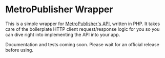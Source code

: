 # MetroPublisher Wrapper

This is a simple wrapper for [MetroPublisher's API](https://api.metropublisher.com/index.html), written in PHP. It takes care of the boilerplate HTTP client request/response logic for you so you can dive right into implementing the API into your app.

Documentation and tests coming soon. Please wait for an official release before using.